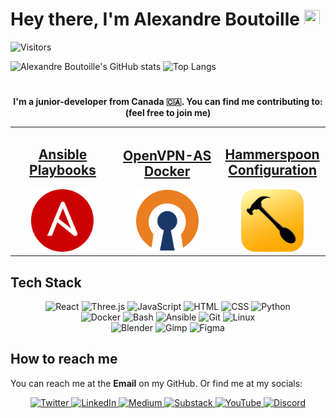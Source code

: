 <h1>Hey there, I'm Alexandre Boutoille <img src="https://media.tenor.com/uFrJx50hd70AAAAi/hype-cat.gif" height="25" width="25.59"/></h1>

<div align="left">

![Visitors](https://shields-io-visitor-counter.herokuapp.com/badge?page=TeaRex-coder.TeaRex-coder&style=for-the-badge)

![Alexandre Boutoille's GitHub stats](https://tearex-coder-github-readme-stats.vercel.app/api?username=TeaRex-coder&show_icons=true&theme=nord)
![Top Langs](https://tearex-coder-github-readme-stats.vercel.app/api/top-langs/?username=TeaRex-coder&layout=compact&theme=nord)

</div>

#

**<p align="center">I'm a junior-developer from Canada 🇨🇦. You can find me contributing to: (feel free to join me)</p>**

<table align="center">
  <tr>
    <td style="width: 156px;">
      <h2 align="center"><a href="https://github.com/TeaRex-coder/ansible-playbooks">Ansible<br>Playbooks</a></h2>
      <a href="https://github.com/TeaRex-coder/ansible-playbooks">
      <div align="center">
        <img src="https://raw.githubusercontent.com/TeaRex-coder/TeaRex-coder/main/logos/ansible_logo.png" alt="Ansible Playbooks" width=100>
      </div>
      </a>
    </td>
    <td style="width: 156px;">
      <h2 align="center"><a href="https://github.com/TeaRex-coder/docker-openvpn-access-server">OpenVPN-AS<br>Docker</a></h2>
      <a href="https://github.com/TeaRex-coder/docker-openvpn-access-server">
      <div align="center">
          <img src="https://raw.githubusercontent.com/TeaRex-coder/TeaRex-coder/main/logos/ovpn_logo.png" alt="OpenVPN Access Server Docker" width=100>
      </div>
      </a>
    </td>
    <td style="width: 156px;">
      <h2 align="center"><a href="https://github.com/TeaRex-coder/hammerspoon-config">Hammerspoon<br>Configuration</a></h2>
      <a href="https://github.com/TeaRex-coder/hammerspoon-config">
        <div align="center">
            <img src="https://raw.githubusercontent.com/TeaRex-coder/TeaRex-coder/main/logos/hammerspoon_logo.png" alt="Hammerspoon Configuration" width=100>
        </div>
      </a>
    </td>
  </tr>
</table>

## Tech Stack

<p align="center">
    <img src="https://img.shields.io/badge/react-%2320232a.svg?style=for-the-badge&logo=react&logoColor=%2361DAFB" alt="React" />
    <img src="https://img.shields.io/badge/threejs-black?style=for-the-badge&logo=three.js&logoColor=white" alt="Three.js" />
    <img src="https://img.shields.io/badge/javascript-%23323330.svg?style=for-the-badge&logo=javascript&logoColor=%23F7DF1E" alt="JavaScript" />
    <img src="https://img.shields.io/badge/html5-%23E34F26.svg?style=for-the-badge&logo=html5&logoColor=white" alt="HTML" />
    <img src="https://img.shields.io/badge/css3-%231572B6.svg?style=for-the-badge&logo=css3&logoColor=white" alt="CSS" />
    <img src="https://img.shields.io/badge/python-3670A0?style=for-the-badge&logo=python&logoColor=ffdd54" alt="Python" />
    <br>
    <img src="https://img.shields.io/badge/docker-%230db7ed.svg?style=for-the-badge&logo=docker&logoColor=white" alt="Docker" />
    <img src="https://img.shields.io/badge/shell_script-%23121011.svg?style=for-the-badge&logo=gnu-bash&logoColor=white" alt="Bash" />
    <img src="https://img.shields.io/badge/ansible-%231A1918.svg?style=for-the-badge&logo=ansible&logoColor=white" alt="Ansible" />
    <img src="https://img.shields.io/badge/git-%23F05033.svg?style=for-the-badge&logo=git&logoColor=white" alt="Git" />
    <img src="https://img.shields.io/badge/Linux-FCC624?style=for-the-badge&logo=linux&logoColor=black" alt="Linux" />
    <br>
    <img src="https://img.shields.io/badge/blender-%23F5792A.svg?style=for-the-badge&logo=blender&logoColor=white" alt="Blender" />
    <img src="https://img.shields.io/badge/Gimp-657D8B?style=for-the-badge&logo=gimp&logoColor=FFFFFF" alt="Gimp" />
    <img src="https://img.shields.io/badge/figma-%23F24E1E.svg?style=for-the-badge&logo=figma&logoColor=white" alt="Figma" />
</p>

## How to reach me

You can reach me at the **Email** on my GitHub. Or find me at my socials:

<p align="center">
  <a href="https://twitter.alexandreboutoille.com">
    <img src="https://img.shields.io/badge/Twitter-%231DA1F2.svg?style=for-the-badge&logo=Twitter&logoColor=white" alt="Twitter" />
  </a>
  <a href="https://linkedin.alexandreboutoille.com">
    <img src="https://img.shields.io/badge/linkedin-%230077B5.svg?style=for-the-badge&logo=linkedin&logoColor=white" alt="LinkedIn" />
  </a>
  <a href="https://medium.alexandreboutoille.com">
    <img src="https://img.shields.io/badge/Medium-12100E?style=for-the-badge&logo=medium&logoColor=white" alt="Medium" />
  </a>
  <a href="https://newsletter.alexandreboutoille.com">
    <img src="https://img.shields.io/badge/Substack-%23006f5c.svg?style=for-the-badge&logo=substack&logoColor=FF6719" alt="Substack" />
  </a>
  <a href="https://youtube.alexandreboutoille.com">
    <img src="https://img.shields.io/badge/YouTube-%23FF0000.svg?style=for-the-badge&logo=YouTube&logoColor=white" alt="YouTube" />
  </a>
  <a href="https://discord.alexandreboutoille.com">
    <img src="https://img.shields.io/badge/Discord-%235865F2.svg?style=for-the-badge&logo=discord&logoColor=white" alt="Discord" />
  </a>
</P>

